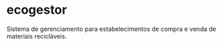 # ecogestor
Sistema de gerenciamento para estabelecimentos de compra e venda de materiais recicláveis.
